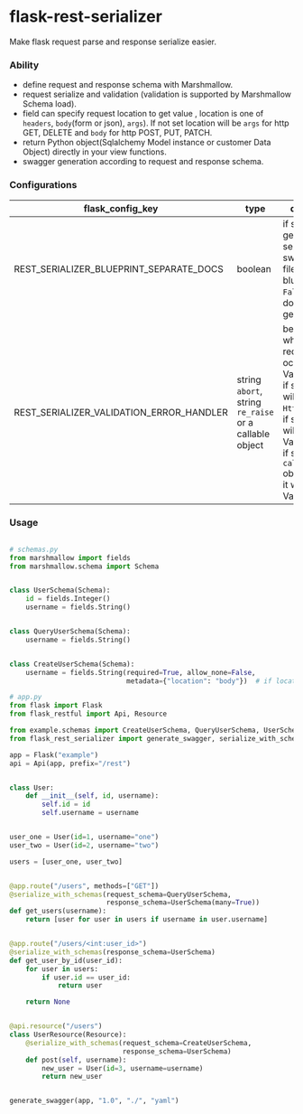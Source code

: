 # flask-rest-serializer

Make flask request parse and response serialize easier.

### Ability

- define request and response schema with Marshmallow.
- request serialize and validation (validation is supported by Marshmallow Schema load).
- field can specify request location to get value , location is one of `headers`, `body`(form or json), `args`). If not set location will be `args` for http GET, DELETE and `body` for http POST, PUT, PATCH. 
- return Python object(Sqlalchemy Model instance or customer Data Object) directly in your view functions.
- swagger generation according to request and response schema.

### Configurations

| flask_config_key | type |description |
| -------- | --------- | ------- | 
| REST_SERIALIZER_BLUEPRINT_SEPARATE_DOCS | boolean | if set `True`, will generate separated swagger doc file for blueprint. if set `False` only one doc file will be generated. |
| REST_SERIALIZER_VALIDATION_ERROR_HANDLER | string `abort`, string `re_raise` or a callable object | behaviour when serialize request occurred a ValidationError. if set `abort`, will raise a `HttpException`. if set `re_raise` will reraise ValidationError. if set a `callable` object, will call it with ValidationError|

### Usage

```python

# schemas.py
from marshmallow import fields
from marshmallow.schema import Schema


class UserSchema(Schema):
    id = fields.Integer()
    username = fields.String()


class QueryUserSchema(Schema):
    username = fields.String()


class CreateUserSchema(Schema):
    username = fields.String(required=True, allow_none=False,
                             metadata={"location": "body"})  # if location not set, args for GET/DELETE, body for others

# app.py
from flask import Flask
from flask_restful import Api, Resource

from example.schemas import CreateUserSchema, QueryUserSchema, UserSchema
from flask_rest_serializer import generate_swagger, serialize_with_schemas

app = Flask("example")
api = Api(app, prefix="/rest")


class User:
    def __init__(self, id, username):
        self.id = id
        self.username = username


user_one = User(id=1, username="one")
user_two = User(id=2, username="two")

users = [user_one, user_two]


@app.route("/users", methods=["GET"])
@serialize_with_schemas(request_schema=QueryUserSchema,
                        response_schema=UserSchema(many=True))
def get_users(username):
    return [user for user in users if username in user.username]


@app.route("/users/<int:user_id>")
@serialize_with_schemas(response_schema=UserSchema)
def get_user_by_id(user_id):
    for user in users:
        if user.id == user_id:
            return user

    return None


@api.resource("/users")
class UserResource(Resource):
    @serialize_with_schemas(request_schema=CreateUserSchema,
                            response_schema=UserSchema)
    def post(self, username):
        new_user = User(id=3, username=username)
        return new_user


generate_swagger(app, "1.0", "./", "yaml")

```
